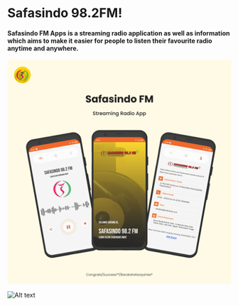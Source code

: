 # Safasindo 98.2FM! 
#### Safasindo FM Apps is a streaming radio application as well as information which aims to make it easier for people to listen their favourite radio anytime and anywhere.
![Alt text](/safasindo.png)

![Alt text](/safasindo_2.png)



